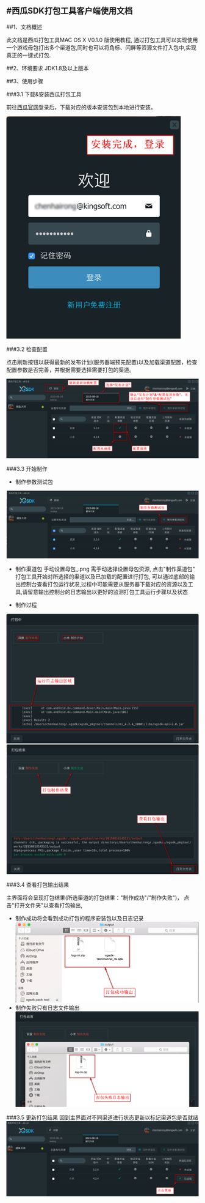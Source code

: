 #西瓜SDK打包工具客户端使用文档
---

##1、文档概述

此文档是西瓜打包工具MAC OS X V0.1.0 版使用教程, 通过打包工具可以实现使用一个游戏母包打出多个渠道包,同时也可以将角标、闪屏等资源文件打入包中,实现真正的一键式打包.

##2、环境要求
JDK1.8及以上版本

##3、使用步骤

###3.1 下载&安装西瓜打包工具

前往<a href="http://console.xgsdk.com/">西瓜官网</a>登录后，下载对应的版本安装包到本地进行安装。

<img src="img/1.png"/>

###3.2 检查配置

点击刷新按钮以获得最新的发布计划(服务器端预先配置)以及加载渠道配置，检查配置参数是否完善，并根据需要选择需要打包的渠道。

<img src="img/2.png"/>

###3.3 开始制作

 - 制作参数测试包
 <img src="img/3.png"/>

 - 制作渠道包
 手动设置母包_.png
 需手动选择设置母包资源, 点击"制作渠道包" 打包工具开始对所选择的渠道以及已加载的配置进行打包, 可以通过底部的输出控制台查看打包运行状况,过程中可能需要从服务器下载对应的资源以及工具,请留意输出控制台的日志输出以更好的监测打包工具运行步骤以及状态

- 制作过程
<img src="img/4.png"/>
<img src="img/5.png"/>

###3.4 查看打包输出结果

主界面将会呈现打包结果(所选渠道的打包结果："制作成功"/"制作失败")， 点击"打开文件夹"以查看打包输出,
 - 制作成功将会看到成功打包的程序安装包以及日志记录
   <img src="img/6.png"/>
 - 制作失败只有日志文件输出
   <img src="img/7.png"/>

###3.5 更新打包结果
回到主界面对不同渠道进行状态更新以标记渠道包是否就绪
<img src="img/8.png">
